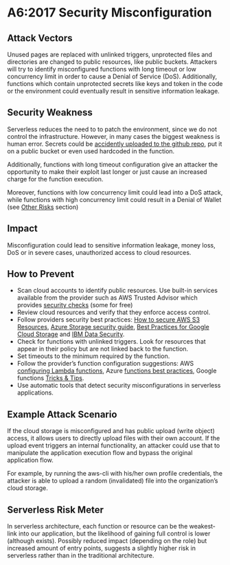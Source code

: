 # A6:2017 Security Misconfiguration
## Attack Vectors
Unused pages are replaced with unlinked triggers, unprotected files and directories are changed to public resources, like public buckets. Attackers will try to identify misconfigured functions with long timeout or low concurrency limit in order to cause a Denial of Service (DoS). Additionally, functions which contain unprotected secrets like keys and token in the code or the environment could eventually result in sensitive
information leakage.

## Security Weakness
Serverless reduces the need to to patch the environment, since we do not control the infrastructure. However, in many cases the biggest weakness is human error. Secrets could be ​[accidently uploaded to the github repo](https://www.forbes.com/sites/runasandvik/2014/01/14/attackers-scrape-github-for-cloud-service-credentials-hijack-account-to-mine-virtual-currency/)​, put it on a public bucket or even used hardcoded in the function.

Additionally, functions with long timeout configuration give an attacker the opportunity to make their exploit last longer or just cause an increased charge for the function execution.

Moreover, functions with low concurrency limit could lead into a DoS attack, while functions with high concurrency limit could result in a Denial of Wallet (see ​[Other Risks](internal)​ section)

## Impact
Misconfiguration could lead to sensitive information leakage, money loss, DoS or in severe cases, unauthorized access to cloud resources.

## How to Prevent
- Scan cloud accounts to identify public resources. Use built-in services available from the provider such as AWS Trusted Advisor which provides ​[security checks​](https://aws.amazon.com/premiumsupport/trustedadvisor/best-practices/#security) (some for free)
- Review cloud resources and verify that they enforce access control.
- Follow providers security best practices: ​[How to secure AWS S3 Resources​](https://aws.amazon.com/premiumsupport/knowledge-center/secure-s3-resources/), ​[Azure Storage security guide​](https://docs.microsoft.com/en-us/azure/storage/common/storage-security-guide), ​[Best Practices for Google Cloud Storage​](https://cloud.google.com/storage/docs/best-practices#security) and ​[IBM Data Security​](https://www.ibm.com/cloud/garage/architectures/securityArchitecture/security-for-data).
- Check for functions with unlinked triggers. Look for resources that appear in their policy but are not linked back to the function.
- Set timeouts to the minimum required by the function.
- Follow the provider’s function configuration suggestions: AWS ​[configuring Lambda functions​](https://docs.aws.amazon.com/lambda/latest/dg/resource-model.html), Azure
[functions best practices](https://docs.microsoft.com/en-us/azure/azure-functions/functions-best-practices), Google functions ​[Tricks & Tips​](https://cloud.google.com/functions/docs/bestpractices/tips).
- Use automatic tools that detect security misconfigurations in serverless applications.

## Example Attack Scenario
If the cloud storage is misconfigured and has public upload (write object) access, it allows users to directly upload files with their own account. If the upload event triggers an internal functionality, an attacker could use that to manipulate the application execution flow and bypass the original application flow.

For example, by running the aws-cli with his/her own profile credentials, the attacker is able to upload a
random (invalidated) file into the organization’s cloud storage.
<image>
<image>
## Serverless Risk Meter
In serverless architecture, each function or resource can be the weakest-link into our application, but the likelihood of gaining full control is lower (although exists). Possibly reduced impact (depending on the role) but increased amount of entry points, suggests a slightly higher risk in serverless rather than in the traditional architecture.